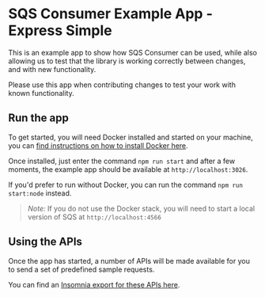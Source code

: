 # SQS Consumer Example App - Express Simple

This is an example app to show how SQS Consumer can be used, while also allowing us to test that the library is working correctly between changes, and with new functionality.

Please use this app when contributing changes to test your work with known functionality.

## Run the app

To get started, you will need Docker installed and started on your machine, you can [find instructions on how to install Docker here](https://docs.docker.com/get-docker/).

Once installed, just enter the command `npm run start` and after a few moments, the example app should be available at `http://localhost:3026`.

If you'd prefer to run without Docker, you can run the command `npm run start:node` instead.

> _Note:_ If you do not use the Docker stack, you will need to start a local version of SQS at `http://localhost:4566`

## Using the APIs

Once the app has started, a number of APIs will be made available for you to send a set of predefined sample requests.

You can find an [Insomnia export for these APIs here](./docs/Insomnia.json).
